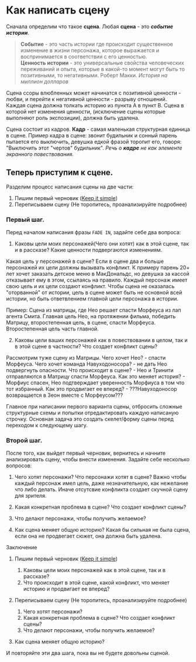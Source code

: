 # Как написать сцену 

Сначала определим что такое **сцена**. Любая **сцена** - это **_событие истории_**. 


> **Событие** - это часть истории где происходит существенное изменение в жизни персонажа, которое выражается и воспринимается в соответствии с его ценностью.   
> **Ценность истории** - это универсальные свойства человеческих переживаний и опыта, которые в какой-то момент могут быть то позитивными, то негативными.
Роберт Макки. _История на миллион долларов_

Сцена ссоры влюбленных может начинатся с позитивной ценности - любви, и перейти к негативной ценности - разрыву отношений.  
Каждая сцена должна толкать историю из пункта A в пункт B. Сцена в которой нет изменения ценности, (исключение сцены которые выполняют роль экспозиции), должна быть удалена.

Сцена состоит из кадров. 
**Кадр** - самая маленькая структурная единица в сцене.
Пример кадра в сцене: звонит будильник и сонный парень пытается его выключить, девушка едкой фразой торопит его, говоря: "Выключить этот "чертов" будильник".
_Речь о **кадре** не как элементе экранного повествования._

## Теперь приступим к сцене. 
Разделим процесс написания сцены на две части:
1. Пишим первый черновик ([Keep it simple](https://ru.wikipedia.org/wiki/KISS_(%D0%BF%D1%80%D0%B8%D0%BD%D1%86%D0%B8%D0%BF)))
2. Переписываем сцену (Не торопитесь, проанализируйте подробнее)

### Первый шаг.
Перед началом написания фразы `FADE IN`, задайте себе два вопроса:
1. Каковы цели моих персонажей(Чего они хотят) как в этой сцене, так и в рассказе? Какие ценности подвергаются изменениям.

Какая цель у персонажей в сцене? Если в сцене два и больше персонажей их цели должны вызывать конфликт. 
К примеру парень 20+ лет хочет заказать детское меню в МакДональдс, но девушка за кассой отказывает ему в этом, ссылаясь на правило. Каждый персонаж имеет свою цель и их цели создают конфликт.
Чтобы сцена не оказалась "оторванной" от истории, цель в сцене может быть не основной всей истории, но быть ответвлением главной цели персонажа в истории. 

Пример:
Сцена из матрицы, где Нео решает спасти Морфеуса из лап агента Смита. Главная цель Нео, на протяжении фильма, победить Матрицу, второстепенная цель, в сцене, спасти Морфеуса. Второстепенная цель часть главной.

2. Каковы цели ваших персонажей как в повествовании в целом, так и в этой сцене в частности? Что создает конфликт сцены?

Рассмотрим туже сцену из Матрицы. 
Чего хочет Нео? - спасти Морфеуса.
Чего хочет команда Навуходоносора? - не дать Нео подвергнуть опасности.
Что происходит в сцене? - Нео и Тринити отправляются в Матрицу спасти Морфеуса. 
Как это меняет история? - Морфиус спасен, Нео подтверждает уверенность Морфиуса в том что тот избранный.
Как это продвигает ее вперед? - ???Навуходоносор возвращается в Зеон вместе с Морфеусом???

Главное при написании первого варианта сцены, отбросить сложные структурные схемы и попытки отредактировать каждую написаную строчку. Основная задача это создать скелет/форму сцены перед переходом к следующему шагу.


### Второй шаг.
После того, как выйдет первый черновик, вернитесь и начните анализировать сцену, чтобы внести изменения.
Задайте себе несколько вопросов:
1. Чего хотят персонажи?
Что персонажи хотят в сцене?
Важно чтобы каждый персонаж имел цель, даже незначительную, как нежелание что либо делать. Иначе отсутсвие конфликта создает скучной сцену для зрителя.

2. Какая конкретная проблема в сцене? Что создает конфликт сцены?

3. Что делают персонажи, чтобы получить желаемое?

4. Как сцена меняет общую историю?
Какая бы сильная не была сцена, если она не продвегает сюжет, она должна быть удалена.

Заключение
1. Пишим первый черновик ([Keep it simple](https://ru.wikipedia.org/wiki/KISS_(%D0%BF%D1%80%D0%B8%D0%BD%D1%86%D0%B8%D0%BF)))
	1. Каковы цели моих персонажей как в этой сцене, так и в рассказе?
	2. Что происходит в этой сцене, какой конфликт, что меняет историю и продвигает ее вперед?

2. Переписываем сцену (Не торопитесь, проанализируйте подробнее)
	1. Чего хотят персонажи?
	2. Какая конкретная проблема в сцене? Что создает конфликт сцены?
	3. Что делают персонажи, чтобы получить желаемое?
  4. Как сцена меняет общую историю?

И повторяйте эти два шага, пока вы не будете довольны сценой.
